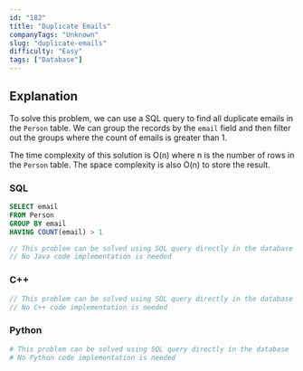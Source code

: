 ```yaml
---
id: "182"
title: "Duplicate Emails"
companyTags: "Unknown"
slug: "duplicate-emails"
difficulty: "Easy"
tags: ["Database"]
---
```


## Explanation
To solve this problem, we can use a SQL query to find all duplicate emails in the `Person` table. We can group the records by the `email` field and then filter out the groups where the count of emails is greater than 1.

The time complexity of this solution is O(n) where n is the number of rows in the `Person` table. The space complexity is also O(n) to store the result.
### SQL
```sql
SELECT email
FROM Person
GROUP BY email
HAVING COUNT(email) > 1
```

```java
// This problem can be solved using SQL query directly in the database
// No Java code implementation is needed
```

### C++
```cpp
// This problem can be solved using SQL query directly in the database
// No C++ code implementation is needed
```

### Python
```python
# This problem can be solved using SQL query directly in the database
# No Python code implementation is needed
```